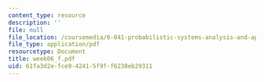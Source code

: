 ```yaml
---
content_type: resource
description: ''
file: null
file_location: /coursemedia/6-041-probabilistic-systems-analysis-and-applied-probability-spring-2006/61fa3d2efce942415f9ff6238eb29311_week06_f.pdf
file_type: application/pdf
resourcetype: Document
title: week06_f.pdf
uid: 61fa3d2e-fce9-4241-5f9f-f6238eb29311
---
```

